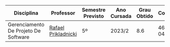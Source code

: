 | Disciplina | Professor | Semestre Previsto | Ano Cursada | Grau Obtido | CodiCred | Carga Horária |
| --- | --- | --- | --- | --- | --- | --- |
| Gerenciamento De Projeto De Software | [Rafael Prikladnicki](https://www.pucrs.br/pesquisadores/rafael-prikladnicki/) | 5º | 2023/2 | 8.6 | 46510-04 | 60 |
